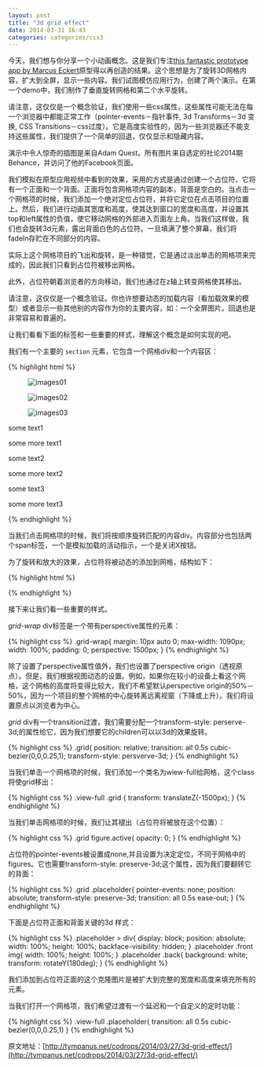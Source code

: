 ```yaml
---
layout: post
title: "3d grid effect"
date: 2014-03-31 16:43
categories: categories/css3
---
```



今天，我们想与你分享一个小动画概念。这是我们专注[this fantastic prototype app by Marcus Eckert](https://www.youtube.com/watch?v=sjGF6Mw6X_Y)原型得以再创造的结果。这个思想是为了旋转3D网格内容，扩大到全屏，显示一些内容。我们试图模仿应用行为，创建了两个演示。在第一个demo中，我们制作了垂直旋转网格和第二个水平旋转。

请注意，这仅仅是一个概念验证，我们使用一些css属性，这些属性可能无法在每一个浏览器中都能正常工作（pointer-events－指针事件, 3d Transforms－3d 变换, CSS Transitions－css过度）。它是高度实验性的，因为一些浏览器还不能支持这些属性，我们提供了一个简单的回退，仅仅显示和隐藏内容。

演示中令人惊奇的插图是来自Adam Quest。所有图片来自选定的社论2014期Behance，并访问了他的Facebook页面。

我们模拟在原型应用视频中看到的效果，采用的方式是通过创建一个占位符，它将有一个正面和一个背面。正面将包含网格项内容的副本，背面是空白的。当点击一个网格项的时候，我们添加一个绝对定位占位符，并将它定位在点击项目的位置上。然后，我们进行动画其宽度和高度，使其达到窗口的宽度和高度，并设置其top和left属性的负值，使它移动网格的外部进入页面左上角。当我们这样做，我们也会旋转3d元素，露出背面白色的占位符。一旦填满了整个屏幕，我们将fadeIn存贮在不同部分的内容。

实际上这个网格项目的飞出和旋转，是一种错觉，它是通过淡出单击的网格项来完成的，因此我们只看到占位符被移出网格。
<!-- The illusion, that it’s actually the grid item that flies out and rotates, is completed by fading out the clicked grid item so that we can only see the placeholder being moved out of the grid. -->

此外，占位符朝着浏览者的方向移动，我们也通过在z轴上转变网格使其移出。

请注意，这仅仅是一个概念验证。你也许想要动态的加载内容（看加载效果的模型）或者显示一些其他别的内容作为你的主要内容，如：一个全屏图片。回退也是非常容易和普遍的。

让我们看看下面的标签和一些重要的样式，理解这个概念是如何实现的吧。

我们有一个主要的 <code>section</code> 元素，它包含一个网格div和一个内容区：






{% highlight html %}
<section class="grid3d vertical" id="grid3d">
  <div class="grid-wrap">
    <div class="grid">
      <figure><img src="images/posts/1.jpg" alt="images01"></figure>
      <figure><img src="images/posts/2.jpg" alt="images02"></figure>
      <figure><img src="images/posts/3.jpg" alt="images03"></figure>
    </div>
  </div><!-- /grid-wrap -->
  <div class="content">
    <div>
      <div class="dummy-img"></div>
      <p class="dummy-text">some text1</p>
      <p class="dummy-text">some more text1</p>
    </div>
    <div>
      <div class="dummy-img"></div>
      <p class="dummy-text">some text2</p>
      <p class="dummy-text">some more text2</p>
    </div>
    <div>
      <div class="dummy-img"></div>
      <p class="dummy-text">some text3</p>
      <p class="dummy-text">some more text3</p>
    </div>
    <!-- ... -->
    <span class="loading"></span>
    <span class="icon close-content"></span>
  </div>
</section>
{% endhighlight %}

当我们点击网格项的时候，我们将按顺序旋转匹配的内容div。内容部分也包括两个span标签，一个是模拟加载的活动指示，一个是关闭X按钮。

为了旋转和放大的效果，占位符将被动态的添加到网格，结构如下：

{% highlight html %}
<div class="placeholder">
  <div class="front"><!-- content of clicked grid item --></div>
  <div class="back"></div>
</div>
{% endhighlight %}

接下来让我们看一些重要的样式。

_grid-wrap_ div标签是一个带有perspective属性的元素：

{% highlight css %}
.grid-wrap{
  margin: 10px auto 0;
  max-width: 1090px;
  width: 100%;
  padding: 0;
  perspective: 1500px;
}
{% endhighlight %}

除了设置了perspective属性值外，我们也设置了perspective origin（透视原点）。但是，我们根据视图动态的设置。例如，如果你在较小的设备上看这个网格，这个网格的高度将变得比较大，我们不希望默认perspective origin的50%－50%，因为一个项目的整个网格的中心旋转离远离视窗（下降或上升）。我们将设置原点以浏览者为中心。
<!-- In addition to the perspective value, we also set the perspective origin. But that we do dynamically depending on the view. If you, for example, view this grid on a smaller device where the grid height becomes very large, we don’t want the default perspective origin of 50% 50% because then an item that is far from the center of the whole grid will rotate away from the viewport (down or up). We’ll set the origin to be central to the viewer instead. -->


_grid_ div有一个transition过渡，我们需要分配一个transform-style: perserve-3d;的属性给它，因为我们想要它的children可以以3d的效果旋转。

{% highlight css %}
.grid{
  position: relative;
  transition: all 0.5s cubic-bezier(0,0,0.25,1);
  transform-style: persverve-3d;
}
{% endhighlight %}


当我们单击一个网格项的时候，我们添加一个类名为wiew-full给网格，这个class将使grid移出：

{% highlight css %}
.view-full .grid {
  transform: translateZ(-1500px);
}
{% endhighlight %}

当我们单击网格项的时候，我们让其褪出（占位符将被放在这个位置）：

{% highlight css %}
.grid figure.active{
  opacity: 0;
}
{% endhighlight %}

占位符的pointer-events被设置成none,并且设置为决定定位，不同于网格中的figures。它也需要transform-style: preserve-3d;这个属性，因为我们要翻转它的背面：

{% highlight css %}
.grid .placeholder{
  pointer-events: none;
  position: absolute;
  transform-style: preserve-3d;
  transition: all 0.5s ease-out;
}
{% endhighlight %}

下面是占位符正面和背面关键的3d 样式：

{% highlight css %}
.placeholder > div{
  display: block;
  position: absolute;
  width: 100%;
  height: 100%;
  backface-visibility: hidden;
}
.placeholder .front img{
  width: 100%;
  height: 100%;
}
.placeholder .back{
  background: white;
  transform: rotateY(180deg);
}
{% endhighlight %}

我们添加到占位符正面的这个克隆图片是被扩大到完整的宽度和高度来填充所有的元素。

当我们打开一个网格项，我们希望过渡有一个延迟和一个自定义的定时功能：

{% highlight css %}
.view-full .placeholder{
  transition: all 0.5s cubic-bezier(0,0,0.25,1)
}
{% endhighlight %}



原文地址：[http://tympanus.net/codrops/2014/03/27/3d-grid-effect/](http://tympanus.net/codrops/2014/03/27/3d-grid-effect/)
